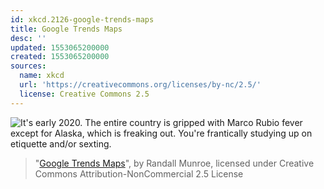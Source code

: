 ```yaml
---
id: xkcd.2126-google-trends-maps
title: Google Trends Maps
desc: ''
updated: 1553065200000
created: 1553065200000
sources:
  name: xkcd
  url: 'https://creativecommons.org/licenses/by-nc/2.5/'
  license: Creative Commons 2.5
---
```

![It's early 2020. The entire country is gripped with Marco Rubio fever except for Alaska, which is freaking out. You're frantically studying up on etiquette and/or sexting.](https://imgs.xkcd.com/comics/google_trends_maps.png)
> "[Google Trends Maps](https://xkcd.com/2126/)", by Randall Munroe, licensed under Creative Commons Attribution-NonCommercial 2.5 License
